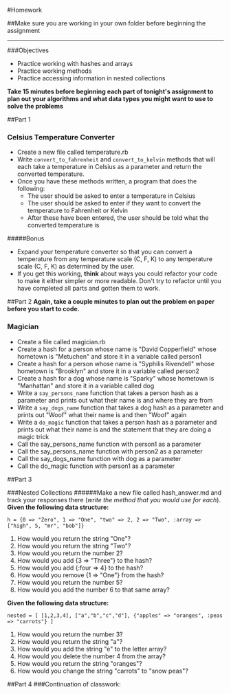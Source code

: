 #Homework

##Make sure you are working in your own folder before beginning the assignment

---

###Objectives

- Practice working with hashes and arrays
- Practice working methods
- Practice accessing information in nested collections



**Take 15 minutes before beginning each part of tonight's assignment to plan out your algorithms and what data types you might want to use to solve the problems**

##Part 1

### Celsius Temperature Converter
- Create a new file called temperature.rb
- Write `convert_to_fahrenheit` and `convert_to_kelvin` methods that will each take a temperature in Celsius as a parameter and return the converted temperature.
- Once you have these methods written, a program that does the following:
  - The user should be asked to enter a temperature in Celsius
  - The user should be asked to enter if they want to convert the temperature to Fahrenheit or Kelvin
  - After these have been entered, the user should be told what the converted temperature is

#####Bonus
- Expand your temperature converter so that you can convert a temperature from any temperature scale (C, F, K) to any temperature scale (C, F, K) as determined by the user.
-  If you get this working, **think** about ways you could refactor your code to make it either simpler or more readable. Don't try to refactor until you have completed all parts and gotten them to work.

##Part 2
**Again, take a couple minutes to plan out the problem on paper before you start to code.**
### Magician
- Create a file called magician.rb
- Create a hash for a person whose name is "David Copperfield" whose hometown is "Metuchen" and store it in a variable called person1
- Create a hash for a person whose name is "Syphilis Rivendell" whose hometown is "Brooklyn" and store it in a variable called person2
- Create a hash for a dog whose name is "Sparky" whose hometown is "Manhattan" and store it in a variable called dog
- Write a `say_persons_name` function that takes a person hash as a parameter and prints out what their name is and where they are from
- Write a `say_dogs_name` function that takes a dog hash as a parameter and prints out "Woof" what their name is and then "Woof" again
- Write a `do_magic` function that takes a person hash as a parameter and prints out what their name is and the statement that they are doing a magic trick
- Call the say_persons_name function with person1 as a parameter
- Call the say_persons_name function with person2 as a parameter
- Call the say_dogs_name function with dog as a parameter
- Call the do_magic function with person1 as a parameter

##Part 3

###Nested Collections
######Make a new file called hash_answer.md and track your responses there (_write the method that you would use for each_).
**Given the following data structure:**

```
h = {0 => "Zero", 1 => "One", "two" => 2, 2 => "Two", :array => ["high", 5, "mr", "bob"]}
```

1. How would you return the string "One"?
2. How would you return the string "Two"?
3. How would you return the number 2?
4. How would you add {3 => "Three"} to the hash?
5. How would you add {:four => 4} to the hash?
6. How would you remove {1 => "One"} from the hash?
7. How would you return the number 5?
8. How would you add the number 6 to that same array?

**Given the following data structure:**

```
nested = [ [1,2,3,4], ["a","b","c","d"], {"apples" => "oranges", :peas => "carrots"} ]
```

1. How would you return the number 3?
2. How would you return the string "a"?
3. How would you add the string "e" to the letter array?
4. How would you delete the number 4 from the array?
5. How would you return the string "oranges"?
6. How would you change the string "carrots" to "snow peas"?


##Part 4
###Continuation of classwork:



